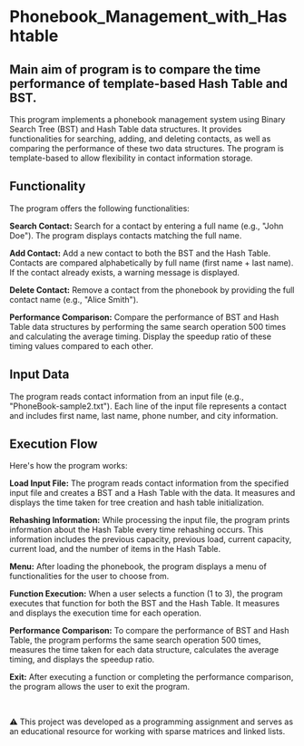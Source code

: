 # Phonebook_Management_with_Hashtable

## Main aim of program is to compare the time performance of template-based Hash Table and BST.

This program implements a phonebook management system using Binary Search Tree (BST) and Hash Table data structures. It provides functionalities for searching, adding, and deleting contacts, as well as comparing the performance of these two data structures. The program is template-based to allow flexibility in contact information storage.

## Functionality
The program offers the following functionalities:

**Search Contact:** Search for a contact by entering a full name (e.g., "John Doe"). The program displays contacts matching the full name.

**Add Contact:** Add a new contact to both the BST and the Hash Table. Contacts are compared alphabetically by full name (first name + last name). If the contact already exists, a warning message is displayed.

**Delete Contact:** Remove a contact from the phonebook by providing the full contact name (e.g., "Alice Smith").

**Performance Comparison:** Compare the performance of BST and Hash Table data structures by performing the same search operation 500 times and calculating the average timing. Display the speedup ratio of these timing values compared to each other.

## Input Data
The program reads contact information from an input file (e.g., "PhoneBook-sample2.txt"). Each line of the input file represents a contact and includes first name, last name, phone number, and city information.

## Execution Flow
Here's how the program works:

**Load Input File:** The program reads contact information from the specified input file and creates a BST and a Hash Table with the data. It measures and displays the time taken for tree creation and hash table initialization.

**Rehashing Information:** While processing the input file, the program prints information about the Hash Table every time rehashing occurs. This information includes the previous capacity, previous load, current capacity, current load, and the number of items in the Hash Table.

**Menu:** After loading the phonebook, the program displays a menu of functionalities for the user to choose from.

**Function Execution:** When a user selects a function (1 to 3), the program executes that function for both the BST and the Hash Table. It measures and displays the execution time for each operation.

**Performance Comparison:** To compare the performance of BST and Hash Table, the program performs the same search operation 500 times, measures the time taken for each data structure, calculates the average timing, and displays the speedup ratio.

**Exit:** After executing a function or completing the performance comparison, the program allows the user to exit the program.

<br>

⚠️ This project was developed as a programming assignment and serves as an educational resource for working with sparse matrices and linked lists.
